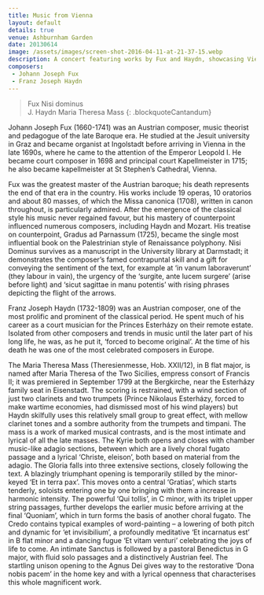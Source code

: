 ```yaml
---
title: Music from Vienna
layout: default
details: true
venue: Ashburnham Garden
date: 20130614
image: /assets/images/screen-shot-2016-04-11-at-21-37-15.webp
description: A concert featuring works by Fux and Haydn, showcasing Vienna’s rich musical heritage and the evolution from Baroque to Classical styles.
composers:
 - Johann Joseph Fux
 - Franz Joseph Haydn
---
```

> Fux Nisi dominus  
> J. Haydn Maria Theresa Mass
{: .blockquoteCantandum}

Johann Joseph Fux (1660-1741) was an Austrian composer, music theorist and pedagogue of the late Baroque era. He studied at the Jesuit university in Graz and became organist at Ingolstadt before arriving in Vienna in the late 1690s, where he came to the attention of the Emperor Leopold I.  He became court composer in 1698 and principal court Kapellmeister in 1715; he also became kapellmeister at St Stephen’s Cathedral, Vienna.

Fux was the greatest master of the Austrian baroque; his death represents the end of that era in the country.  His works include 19 operas, 10 oratorios and about 80 masses, of which the Missa canonica (1708), written in canon throughout, is particularly admired. After the emergence of the classical style his music never regained favour, but his mastery of counterpoint influenced numerous composers, including Haydn and Mozart.  His treatise on counterpoint, Gradus ad Parnassum (1725), became the single most influential book on the Palestrinian style of Renaissance polyphony. Nisi Dominus survives as a manuscript in the University library at Darmstadt; it demonstrates the composer’s famed contrapuntal skill and a gift for conveying the sentiment of the text, for example at ‘in vanum laboraverunt’ (they labour in vain), the urgency of the ‘surgite, ante lucem surgere’ (arise before light) and ‘sicut sagittae in manu potentis’ with rising phrases depicting the flight of the arrows.

Franz Joseph Haydn (1732-1809) was an Austrian composer, one of the most prolific and prominent of the classical period. He spent much of his career as a court musician for the Princes Esterházy on their remote estate. Isolated from other composers and trends in music until the later part of his long life, he was, as he put it, ‘forced to become original’.  At the time of his death he was one of the most celebrated composers in Europe.

The Maria Theresa Mass (Theresienmesse, Hob. XXII/12), in B flat major, is named after Maria Theresa of the Two Sicilies, empress consort of Francis II; it was premiered in September 1799 at the Bergkirche, near the Esterházy family seat in Eisenstadt.  The scoring is restrained, with a wind section of just two clarinets and two trumpets (Prince Nikolaus Esterházy, forced to make wartime economies, had dismissed most of his wind players) but Haydn skilfully uses this relatively small group to great effect, with mellow clarinet tones and a sombre authority from the trumpets and timpani.  The mass is a work of marked musical contrasts, and is the most intimate and lyrical of all the late masses.  The Kyrie both opens and closes with chamber music-like adagio sections, between which are a lively choral fugato passage and a lyrical ‘Christe, eleison’, both based on material from the adagio.  The Gloria falls into three extensive sections, closely following the text.  A blazingly triumphant opening is temporarily stilled by the minor-keyed ‘Et in terra pax’.  This moves onto a central ‘Gratias’, which starts tenderly, soloists entering one by one bringing with them a increase in harmonic intensity.  The powerful ‘Qui tollis’, in C minor, with its triplet upper string passages, further develops the earlier music before arriving at the final ‘Quoniam’, which in turn forms the basis of another choral fugato.  The Credo contains typical examples of word-painting – a lowering of both pitch and dynamic for ‘et invisibilium’, a profoundly meditative ‘Et incarnatus est’ in B flat minor and a  dancing fugue ‘Et vitam venturi’ celebrating the joys of life to come.  An intimate Sanctus is followed by a pastoral Benedictus in G major, with fluid solo passages and a distinctively Austrian feel.  The startling unison opening to the Agnus Dei gives way to the restorative ‘Dona nobis pacem’ in the home key and with a lyrical openness that characterises this whole magnificent work.